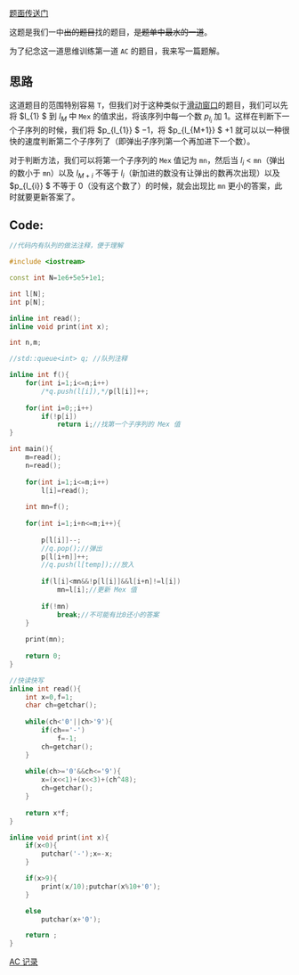 [题面传送门](https://www.luogu.com.cn/problem/AT_abc194_e)

这题是我们一中~~出的题目~~找的题目，~~是题单中最水的一道~~。

为了纪念这一道思维训练第一道 `AC` 的题目，我来写一篇题解。

## 思路
这道题目的范围特别容易 `T`，但我们对于这种类似于[滑动窗口](https://www.luogu.com.cn/problem/P1886)的题目，我们可以先将 $l_{1} $ 到 $l_{M}$ 中 `Mex` 的值求出，将该序列中每一个数 $p_{l_{i}}$ 加 $1$。这样在判断下一个子序列的时候，我们将 $p_{l_{1}} $ $-1$，将 $p_{l_{M+1}} $ $+1$ 就可以以一种很快的速度判断第二个子序列了（即弹出子序列第一个再加进下一个数）。

对于判断方法，我们可以将第一个子序列的 `Mex` 值记为 `mn`，然后当 $l_{i}$ $<$ `mn`（弹出的数小于 `mn`）以及 $l_{M+i}$ 不等于 $l_{i}$（新加进的数没有让弹出的数再次出现）以及 $p_{l_{i}} $ 不等于 $0$（没有这个数了）的时候，就会出现比 `mn` 更小的答案，此时就要更新答案了。

## Code:

```cpp
//代码内有队列的做法注释，便于理解

#include <iostream>

const int N=1e6+5e5+1e1;

int l[N];
int p[N];

inline int read();
inline void print(int x);

int n,m;

//std::queue<int> q; //队列注释

inline int f(){
	for(int i=1;i<=n;i++)
		/*q.push(l[i]),*/p[l[i]]++;
		
	for(int i=0;;i++)
		if(!p[i])
			return i;//找第一个子序列的 Mex 值
}

int main(){
	m=read();
	n=read();
	
	for(int i=1;i<=m;i++)
		l[i]=read();
	
	int mn=f();
	
	for(int i=1;i+n<=m;i++){
		
		p[l[i]]--;
		//q.pop();//弹出
		p[l[i+n]]++;
		//q.push(l[temp]);//放入
		
		if(l[i]<mn&&!p[l[i]]&&l[i+n]!=l[i])
			mn=l[i];//更新 Mex 值
		
		if(!mn)
			break;//不可能有比0还小的答案
	}
	
	print(mn);
	
	return 0;
}

//快读快写
inline int read(){
    int x=0,f=1;
    char ch=getchar();
    
    while(ch<'0'||ch>'9'){
		if(ch=='-')
			f=-1;
		ch=getchar();
	}
	
    while(ch>='0'&&ch<='9'){
		x=(x<<1)+(x<<3)+(ch^48);
		ch=getchar();
	}
   	
    return x*f;
}

inline void print(int x){
  	if(x<0){
	  	putchar('-');x=-x;
	}

  	if(x>9){
	  	print(x/10);putchar(x%10+'0');
	}

 	else
		putchar(x+'0');

  	return ;
}
```

[AC 记录](https://www.luogu.com.cn/record/111891474)